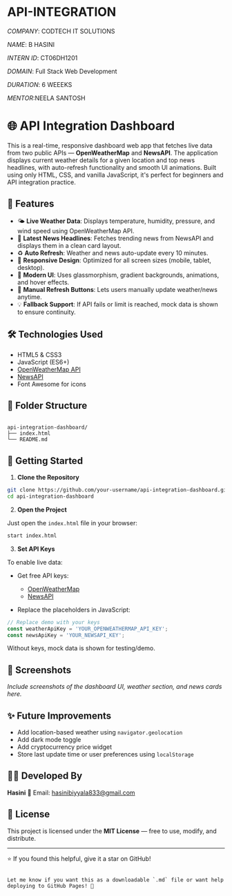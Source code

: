 # API-INTEGRATION 

*COMPANY*: CODTECH IT SOLUTIONS

*NAME*: B HASINI

*INTERN ID*: CT06DH1201

*DOMAIN*: Full Stack Web Development

*DURATION*: 6 WEEEKS

*MENTOR*:NEELA SANTOSH


# 🌐 API Integration Dashboard

This is a real-time, responsive dashboard web app that fetches live data from two public APIs — **OpenWeatherMap** and **NewsAPI**. The application displays current weather details for a given location and top news headlines, with auto-refresh functionality and smooth UI animations. Built using only HTML, CSS, and vanilla JavaScript, it's perfect for beginners and API integration practice.

## 🚀 Features

- 🌤️ **Live Weather Data**: Displays temperature, humidity, pressure, and wind speed using OpenWeatherMap API.
- 📰 **Latest News Headlines**: Fetches trending news from NewsAPI and displays them in a clean card layout.
- ♻️ **Auto Refresh**: Weather and news auto-update every 10 minutes.
- 📱 **Responsive Design**: Optimized for all screen sizes (mobile, tablet, desktop).
- 🧊 **Modern UI**: Uses glassmorphism, gradient backgrounds, animations, and hover effects.
- 🔁 **Manual Refresh Buttons**: Lets users manually update weather/news anytime.
- 💡 **Fallback Support**: If API fails or limit is reached, mock data is shown to ensure continuity.

## 🛠️ Technologies Used

- HTML5 & CSS3
- JavaScript (ES6+)
- [OpenWeatherMap API](https://openweathermap.org/)
- [NewsAPI](https://newsapi.org/)
- Font Awesome for icons

## 📂 Folder Structure

```

api-integration-dashboard/
├── index.html
└── README.md

````

## 🔧 Getting Started

1. **Clone the Repository**

```bash
git clone https://github.com/your-username/api-integration-dashboard.git
cd api-integration-dashboard
````

2. **Open the Project**

Just open the `index.html` file in your browser:

```bash
start index.html
```

3. **Set API Keys**

To enable live data:

* Get free API keys:

  * [OpenWeatherMap](https://openweathermap.org/api)
  * [NewsAPI](https://newsapi.org)

* Replace the placeholders in JavaScript:

```js
// Replace demo with your keys
const weatherApiKey = 'YOUR_OPENWEATHERMAP_API_KEY';
const newsApiKey = 'YOUR_NEWSAPI_KEY';
```

Without keys, mock data is shown for testing/demo.

## 📸 Screenshots

*Include screenshots of the dashboard UI, weather section, and news cards here.*

## ✨ Future Improvements

* Add location-based weather using `navigator.geolocation`
* Add dark mode toggle
* Add cryptocurrency price widget
* Store last update time or user preferences using `localStorage`

## 🙋‍♂️ Developed By

**Hasini**
📧 Email: [hasinibiyyala833@gmail.com](mailto:hasinibiyyala833@gmail.com)

## 📄 License

This project is licensed under the **MIT License** — free to use, modify, and distribute.

---

⭐ If you found this helpful, give it a star on GitHub!

```

Let me know if you want this as a downloadable `.md` file or want help deploying to GitHub Pages! 🚀
```
